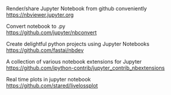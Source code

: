 
Render/share Jupyter Notebook from github conveniently <br>
https://nbviewer.jupyter.org

Convert notebook to .py <br>
https://github.com/jupyter/nbconvert

Create delightful python projects using Jupyter Notebooks <br>
https://github.com/fastai/nbdev

A collection of various notebook extensions for Jupyter <br>
https://github.com/ipython-contrib/jupyter_contrib_nbextensions

Real time plots in jupyter notebook <br>
https://github.com/stared/livelossplot
